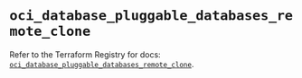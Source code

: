 # `oci_database_pluggable_databases_remote_clone`

Refer to the Terraform Registry for docs: [`oci_database_pluggable_databases_remote_clone`](https://registry.terraform.io/providers/hashicorp/oci/7.19.0/docs/resources/database_pluggable_databases_remote_clone).

